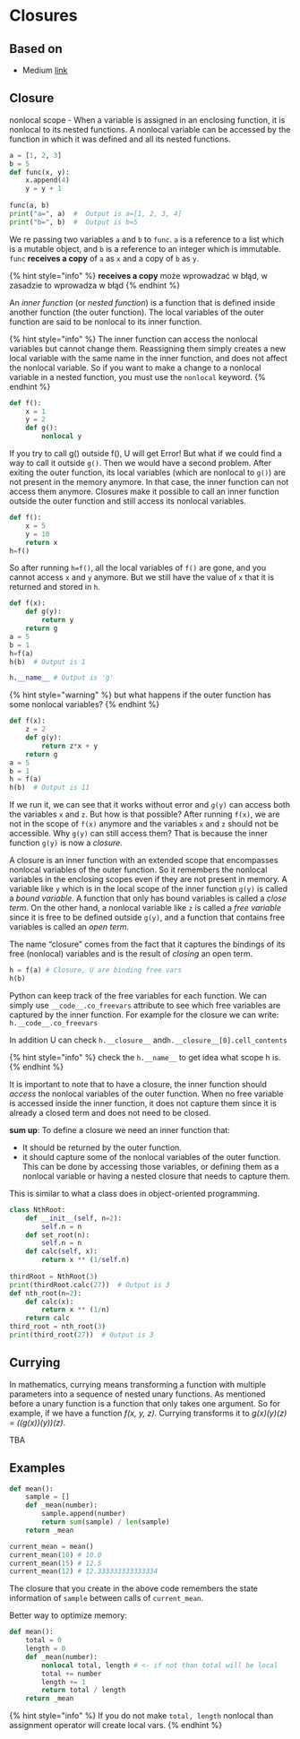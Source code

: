 # Closures

## Based on

* Medium [link](https://towardsdatascience.com/closures-and-decorators-in-python-2551abbc6eb6)

## Closure

nonlocal scope - When a variable is assigned in an enclosing function, it is nonlocal to its nested functions. A nonlocal variable can be accessed by the function in which it was defined and all its nested functions.

```python
a = [1, 2, 3]
b = 5
def func(x, y):
    x.append(4)
    y = y + 1
    
func(a, b)
print("a=", a)  #  Output is a=[1, 2, 3, 4]
print("b=", b)  #  Output is b=5
```

 We re passing two variables `a` and `b` to `func`. `a` is a reference to a list which is a mutable object, and `b` is a reference to an integer which is immutable. `func` **receives a copy** of `a` as `x` and a copy of `b` as `y`.

{% hint style="info" %}
**receives a copy** może wprowadzać w błąd, w zasadzie to wprowadza w błąd
{% endhint %}

 An _inner function_ \(or _nested function_\) is a function that is defined inside another function \(the outer function\). The local variables of the outer function are said to be nonlocal to its inner function.

{% hint style="info" %}
The inner function can access the nonlocal variables but cannot change them. Reassigning them simply creates a new local variable with the same name in the inner function, and does not affect the nonlocal variable. So if you want to make a change to a nonlocal variable in a nested function, you must use the `nonlocal` keyword.
{% endhint %}

```python
def f():
    x = 1
    y = 2
    def g():
        nonlocal y
```

 If you try to call g\(\) outside f\(\), U will get Error!  But what if we could find a way to call it outside `g()`. Then we would have a second problem. After exiting the outer function, its local variables \(which are nonlocal to `g()`\) are not present in the memory anymore. In that case, the inner function can not access them anymore. Closures make it possible to call an inner function outside the outer function and still access its nonlocal variables.

```python
def f():
    x = 5
    y = 10
    return x
h=f()
```

 So after running `h=f()`, all the local variables of `f()` are gone, and you cannot access `x` and `y` anymore. But we still have the value of `x` that it is returned and stored in `h`.

```python
def f(x):
    def g(y):
        return y
    return g
a = 5
b = 1
h=f(a)
h(b)  # Output is 1

h.__name__ # Output is 'g'
```

{% hint style="warning" %}
but what happens if the outer function has some nonlocal variables?
{% endhint %}

```python
def f(x):
    z = 2
    def g(y):
        return z*x + y
    return g
a = 5
b = 1
h = f(a)
h(b)  # Output is 11
```

 If we run it, we can see that it works without error and `g(y)` can access both the variables `x` and `z`. But how is that possible? After running `f(x)`, we are not in the scope of `f(x)` anymore and the variables `x` and `z` should not be accessible. Why `g(y)` can still access them? That is because the inner function `g(y)` is now a _closure_.

 A closure is an inner function with an extended scope that encompasses nonlocal variables of the outer function. So it remembers the nonlocal variables in the enclosing scopes even if they are not present in memory. A variable like `y` which is in the local scope of the inner function `g(y)` is called a _bound variable_. A function that only has bound variables is called a _close term_. On the other hand, a nonlocal variable like `z` is called a _free variable_ since it is free to be defined outside `g(y)`, and a function that contains free variables is called an _open term_.

 The name “closure” comes from the fact that it captures the bindings of its free \(nonlocal\) variables and is the result of _closing_ an open term.

```python
h = f(a) # Closure, U are binding free vars
h(b) 
```

 Python can keep track of the free variables for each function. We can simply use `__code__.co_freevars` attribute to see which free variables are captured by the inner function. For example for the closure  we can write: `h.__code__.co_freevars`

In addition U can check `h.__closure__` and`h.__closure__[0].cell_contents`

{% hint style="info" %}
check the `h.__name__` to get idea what scope h is.
{% endhint %}

 It is important to note that to have a closure, the inner function should _access_ the nonlocal variables of the outer function. When no free variable is accessed inside the inner function, it does not capture them since it is already a closed term and does not need to be closed.

**sum up**: To define a closure we need an inner function that:

* It should be returned by the outer function.
* it should capture some of the nonlocal variables of the outer function. This can be done by accessing those variables, or defining them as a nonlocal variable or having a nested closure that needs to capture them.

This is similar to what a class does in object-oriented programming.

```python
class NthRoot:
    def __init__(self, n=2):
        self.n = n
    def set_root(n):
        self.n = n
    def calc(self, x):
        return x ** (1/self.n)
    
thirdRoot = NthRoot(3)
print(thirdRoot.calc(27))  # Output is 3
def nth_root(n=2):
    def calc(x):
        return x ** (1/n)
    return calc
third_root = nth_root(3)
print(third_root(27))  # Output is 3
```

## Currying

 In mathematics, currying means transforming a function with multiple parameters into a sequence of nested unary functions. As mentioned before a unary function is a function that only takes one argument. So for example, if we have a function _f\(x, y, z\)_. Currying transforms it to _g\(x\)\(y\)\(z\)_ = _\(\(g\(x\)\)\(y\)\)\(z\)_.

TBA

## Examples

```python
def mean():
    sample = []
    def _mean(number):
        sample.append(number)
        return sum(sample) / len(sample)
    return _mean

current_mean = mean()
current_mean(10) # 10.0
current_mean(15) # 12.5
current_mean(12) # 12.333333333333334
```

 The closure that you create in the above code remembers the state information of `sample` between calls of `current_mean`. 

Better way to optimize memory:

```python
def mean():
    total = 0
    length = 0
    def _mean(number):
        nonlocal total, length # <- if not than total will be local
        total += number
        length += 1
        return total / length
    return _mean
```

{% hint style="info" %}
If you do not make `total, length` nonlocal than assignment operator will create local vars.
{% endhint %}


